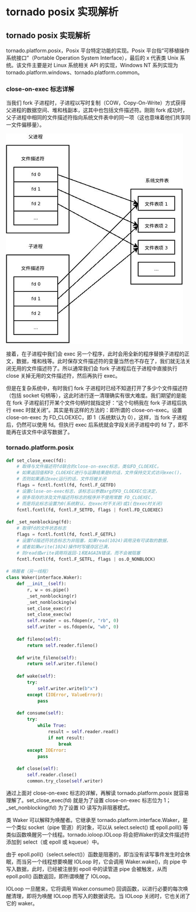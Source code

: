 # tornado posix 实现解析


## tornado posix 实现解析

tornado.platform.posix，Posix 平台特定功能的实现。Posix 平台指“可移植操作系统接口”（Portable Operation System Interface），最后的 x 代表类 Unix 系统。该文件主要是对 Linux 系统相关 API 的实现，Windows NT 系列实现为 tornado.platform.windows、tornado.platform.common。

### close-on-exec 标志详解

当我们 fork 子进程时，子进程以写时复制（COW，Copy-On-Write）方式获得父进程的数据空间、堆和栈副本，这其中也包括文件描述符。刚刚 fork 成功时，父子进程中相同的文件描述符指向系统文件表中的同一项（这也意味着他们共享同一文件偏移量）。

![fork](fork.gif "fork")

接着，在子进程中我们会 exec 另一个程序，此时会用全新的程序替换子进程的正文，数据，堆和栈等。此时保存文件描述符的变量当然也不存在了，我们就无法关闭无用的文件描述符了。所以通常我们会 fork 子进程后在子进程中直接执行 close 关掉无用的文件描述符，然后再执行 exec。

但是在复杂系统中，有时我们 fork 子进程时已经不知道打开了多少个文件描述符（包括 socket 句柄等），这此时进行逐一清理确实有很大难度。我们期望的是能在 fork 子进程前打开某个文件句柄时就指定好：“这个句柄我在 fork 子进程后执行 exec 时就关闭”。其实是有这样的方法的：即所谓的 close-on-exec。设置 close-on-exec 为 FD_CLOEXEC，即 1（系统默认为 0），这样，当 fork 子进程后，仍然可以使用 fd。但执行 exec 后系统就会字段关闭子进程中的 fd 了，即不能再在该文件中读写数据了。

### tornado.platform.posix

```python
def set_close_exec(fd):
    # 取得与文件描述符fd联合的close-on-exec标志，类似FD_CLOEXEC。
    # 如果返回值和FD_CLOEXEC进行与运算结果是0的话，文件保持交叉式访问exec()，
    # 否则如果通过exec运行的话，文件将被关闭
    flags = fcntl.fcntl(fd, fcntl.F_GETFD)
    # 设置close-on-exec标志，该标志以参数arg的FD_CLOEXEC位决定，
    # 很多现存的涉及文件描述符标志的程序并不使用常数 FD_CLOEXEC，
    # 而是将此标志设置为0(系统默认，在exec时不关闭)或1(在exec时关闭) 
    fcntl.fcntl(fd, fcntl.F_SETFD, flags | fcntl.FD_CLOEXEC)

def _set_nonblocking(fd):
    # 取得fd的文件状态标志
    flags = fcntl.fcntl(fd, fcntl.F_GETFL)
    # 设置fd描述符状态标志为非阻塞，如果read(1024)调用没有可读取的数据，
    # 或者如果write(1024)操作时写缓存区已满，
    # 则read或write调用将返回-1和EAGAIN错误，而不会被阻塞
    fcntl.fcntl(fd, fcntl.F_SETFL, flags | os.O_NONBLOCK)

# 唤醒者（另一线程）
class Waker(interface.Waker):
    def __init__(self):
        r, w = os.pipe()
        _set_nonblocking(r)
        _set_nonblocking(w)
        set_close_exec(r)
        set_close_exec(w)
        self.reader = os.fdopen(r, "rb", 0)
        self.writer = os.fdopen(w, "wb", 0)

    def fileno(self):
        return self.reader.fileno()

    def write_fileno(self):
        return self.writer.fileno()

    def wake(self):
        try:
            self.writer.write(b"x")
        except (IOError, ValueError):
            pass

    def consume(self):
        try:
            while True:
                result = self.reader.read()
                if not result:
                    break
        except IOError:
            pass

    def close(self):
        self.reader.close()
        common.try_close(self.writer)
```

通过上面对 close-on-exec 标志的详解，再解读 tornado.platform.posix 就容易理解了。set_close_exec(fd) 就是为了设置 close-on-exec 标志位为 1；_set_nonblocking(fd) 为了设置 IO 读写为非阻塞模式。

类 Waker 可以解释为唤醒者。它继承至 tornado.platform.interface.Waker，是一个类似 socket（pipe 管道）的对象，可以从 select.select() 或 epoll.poll() 等类似函数唤醒另一个线程。tornado.ioloop.IOLoop 将会把Waker的读文件描述符添加到 select（或 epoll 或 kqueue）中。

由于 epoll.poll()（select.select()）函数是阻塞的，即当没有读写事件发生时会休眠，而当另一个线程想要唤醒 IOLoop 时，它会调用 Waker.wake()，向 pipe 中写入数据，此时，已经被注册到 epoll 中的读管道 pipe 会被触发，从而 epoll.poll() 函数返回，即所谓唤醒了 IOLoop。

IOLoop 一旦醒来，它将调用 Waker.consume() 回调函数，以进行必要的每次唤醒清理，即将为唤醒 IOLoop 而写入的数据读完。当 IOLoop 关闭时，它也关闭了它的 waker。

